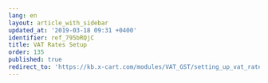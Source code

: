 ```yaml
---
lang: en
layout: article_with_sidebar
updated_at: '2019-03-18 09:31 +0400'
identifier: ref_795bRQjC
title: VAT Rates Setup
order: 135
published: true
redirect_to: 'https://kb.x-cart.com/modules/VAT_GST/setting_up_vat_rates.html'
---
```

